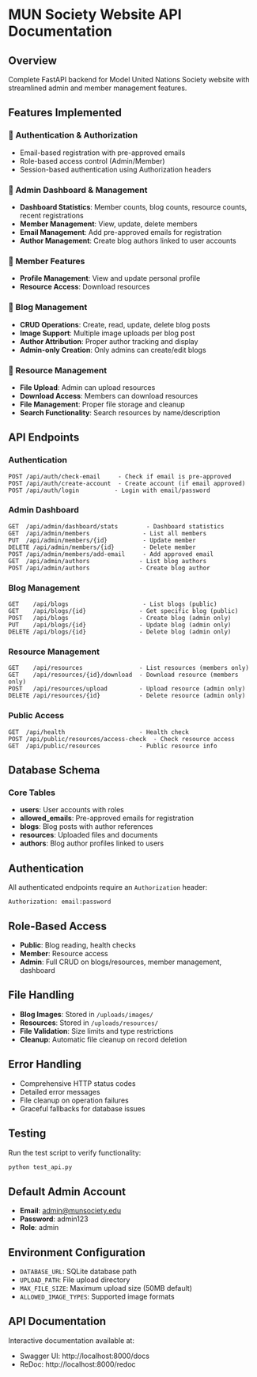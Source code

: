 # MUN Society Website API Documentation

## Overview
Complete FastAPI backend for Model United Nations Society website with streamlined admin and member management features.

## Features Implemented

### 🔐 Authentication & Authorization
- Email-based registration with pre-approved emails
- Role-based access control (Admin/Member)
- Session-based authentication using Authorization headers

### 👥 Admin Dashboard & Management
- **Dashboard Statistics**: Member counts, blog counts, resource counts, recent registrations
- **Member Management**: View, update, delete members
- **Email Management**: Add pre-approved emails for registration
- **Author Management**: Create blog authors linked to user accounts

### 👤 Member Features
- **Profile Management**: View and update personal profile
- **Resource Access**: Download resources

### 📝 Blog Management
- **CRUD Operations**: Create, read, update, delete blog posts
- **Image Support**: Multiple image uploads per blog post
- **Author Attribution**: Proper author tracking and display
- **Admin-only Creation**: Only admins can create/edit blogs

### 📁 Resource Management
- **File Upload**: Admin can upload resources
- **Download Access**: Members can download resources
- **File Management**: Proper file storage and cleanup
- **Search Functionality**: Search resources by name/description

## API Endpoints

### Authentication
```
POST /api/auth/check-email     - Check if email is pre-approved
POST /api/auth/create-account  - Create account (if email approved)
POST /api/auth/login          - Login with email/password
```

### Admin Dashboard
```
GET  /api/admin/dashboard/stats        - Dashboard statistics
GET  /api/admin/members               - List all members
PUT  /api/admin/members/{id}          - Update member
DELETE /api/admin/members/{id}        - Delete member
POST /api/admin/members/add-email     - Add approved email
GET  /api/admin/authors              - List blog authors
POST /api/admin/authors              - Create blog author
```

### Blog Management
```
GET    /api/blogs                     - List blogs (public)
GET    /api/blogs/{id}               - Get specific blog (public)
POST   /api/blogs                    - Create blog (admin only)
PUT    /api/blogs/{id}               - Update blog (admin only)
DELETE /api/blogs/{id}               - Delete blog (admin only)
```

### Resource Management
```
GET    /api/resources                - List resources (members only)
GET    /api/resources/{id}/download  - Download resource (members only)
POST   /api/resources/upload         - Upload resource (admin only)
DELETE /api/resources/{id}           - Delete resource (admin only)
```

### Public Access
```
GET  /api/health                     - Health check
POST /api/public/resources/access-check  - Check resource access
GET  /api/public/resources           - Public resource info
```

## Database Schema

### Core Tables
- **users**: User accounts with roles
- **allowed_emails**: Pre-approved emails for registration
- **blogs**: Blog posts with author references
- **resources**: Uploaded files and documents
- **authors**: Blog author profiles linked to users

## Authentication
All authenticated endpoints require an `Authorization` header:
```
Authorization: email:password
```

## Role-Based Access
- **Public**: Blog reading, health checks
- **Member**: Resource access
- **Admin**: Full CRUD on blogs/resources, member management, dashboard

## File Handling
- **Blog Images**: Stored in `/uploads/images/`
- **Resources**: Stored in `/uploads/resources/`
- **File Validation**: Size limits and type restrictions
- **Cleanup**: Automatic file cleanup on record deletion

## Error Handling
- Comprehensive HTTP status codes
- Detailed error messages
- File cleanup on operation failures
- Graceful fallbacks for database issues

## Testing
Run the test script to verify functionality:
```bash
python test_api.py
```

## Default Admin Account
- **Email**: admin@munsociety.edu
- **Password**: admin123
- **Role**: admin

## Environment Configuration
- `DATABASE_URL`: SQLite database path
- `UPLOAD_PATH`: File upload directory
- `MAX_FILE_SIZE`: Maximum upload size (50MB default)
- `ALLOWED_IMAGE_TYPES`: Supported image formats

## API Documentation
Interactive documentation available at:
- Swagger UI: http://localhost:8000/docs
- ReDoc: http://localhost:8000/redoc

